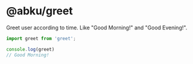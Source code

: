 # @abku/greet

Greet user according to time. Like "Good Morning!" and "Good Evening!".

```js
import greet from 'greet';

console.log(greet)
// Good Morning!
```

